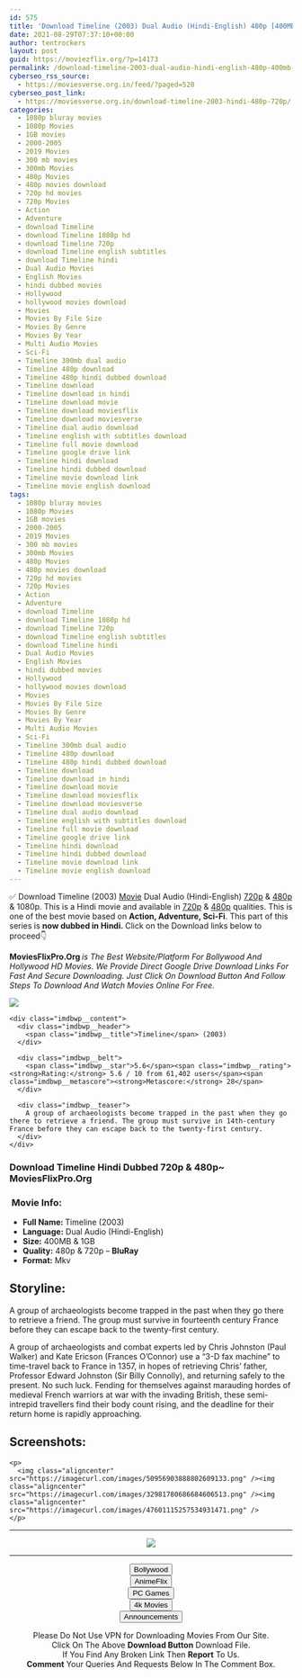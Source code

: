 ```yaml
---
id: 575
title: 'Download Timeline (2003) Dual Audio (Hindi-English) 480p [400MB] || 720p [1.1GB]'
date: 2021-08-29T07:37:10+00:00
author: tentrockers
layout: post
guid: https://moviezflix.org/?p=14173
permalink: /download-timeline-2003-dual-audio-hindi-english-480p-400mb-720p-1-1gb/
cyberseo_rss_source:
  - https://moviesverse.org.in/feed/?paged=520
cyberseo_post_link:
  - https://moviesverse.org.in/download-timeline-2003-hindi-480p-720p/
categories:
  - 1080p bluray movies
  - 1080p Movies
  - 1GB movies
  - 2000-2005
  - 2019 Movies
  - 300 mb movies
  - 300mb Movies
  - 480p Movies
  - 480p movies download
  - 720p hd movies
  - 720p Movies
  - Action
  - Adventure
  - download Timeline
  - download Timeline 1080p hd
  - download Timeline 720p
  - download Timeline english subtitles
  - download Timeline hindi
  - Dual Audio Movies
  - English Movies
  - hindi dubbed movies
  - Hollywood
  - hollywood movies download
  - Movies
  - Movies By File Size
  - Movies By Genre
  - Movies By Year
  - Multi Audio Movies
  - Sci-Fi
  - Timeline 300mb dual audio
  - Timeline 480p download
  - Timeline 480p hindi dubbed download
  - Timeline download
  - Timeline download in hindi
  - Timeline download movie
  - Timeline download moviesflix
  - Timeline download moviesverse
  - Timeline dual audio download
  - Timeline english with subtitles download
  - Timeline full movie download
  - Timeline google drive link
  - Timeline hindi download
  - Timeline hindi dubbed download
  - Timeline movie download link
  - Timeline movie english download
tags:
  - 1080p bluray movies
  - 1080p Movies
  - 1GB movies
  - 2000-2005
  - 2019 Movies
  - 300 mb movies
  - 300mb Movies
  - 480p Movies
  - 480p movies download
  - 720p hd movies
  - 720p Movies
  - Action
  - Adventure
  - download Timeline
  - download Timeline 1080p hd
  - download Timeline 720p
  - download Timeline english subtitles
  - download Timeline hindi
  - Dual Audio Movies
  - English Movies
  - hindi dubbed movies
  - Hollywood
  - hollywood movies download
  - Movies
  - Movies By File Size
  - Movies By Genre
  - Movies By Year
  - Multi Audio Movies
  - Sci-Fi
  - Timeline 300mb dual audio
  - Timeline 480p download
  - Timeline 480p hindi dubbed download
  - Timeline download
  - Timeline download in hindi
  - Timeline download movie
  - Timeline download moviesflix
  - Timeline download moviesverse
  - Timeline dual audio download
  - Timeline english with subtitles download
  - Timeline full movie download
  - Timeline google drive link
  - Timeline hindi download
  - Timeline hindi dubbed download
  - Timeline movie download link
  - Timeline movie english download
---
```

<div class="thecontent clearfix">
  <p>
    ✅ Download Timeline (2003) <a href="https://moviesverse.org.in/category/movies/" data-wpel-link="internal">Movie</a> Dual Audio (Hindi-English) <a href="https://moviesverse.org.in/720p-movies/" data-wpel-link="internal">720p</a>&nbsp;&&nbsp;<a href="https://moviesverse.org.in/480p-movies/" data-wpel-link="internal">480p</a> & 1080p. This is a Hindi movie and available in <a href="https://moviesverse.org.in/720p-movies/" data-wpel-link="internal">720p</a>&nbsp;&&nbsp;<a href="https://moviesverse.org.in/480p-movies/" data-wpel-link="internal">480p</a> qualities. This is one of the best movie based on <strong>Action, Adventure, Sci-Fi</strong>. This part of this series is <strong>now dubbed in <span>Hindi.&nbsp;</span></strong><span>Click on the Download links below to proceed👇</span>
  </p>
  
  <p>
    <strong><span>MoviesFlixPro.Org&nbsp;</span></strong><em>is The Best Website/Platform For Bollywood And Hollywood HD Movies. We Provide Direct Google Drive Download Links For Fast And Secure Downloading. Just Click On Download Button And Follow Steps To&nbsp;Download And Watch Movies Online For Free.</em>
  </p>
  
  <div class="imdbwp imdbwp--movie dark">
    <div class="imdbwp__thumb">
      <a class="imdbwp__link" target="_blank" title="Timeline" href="https://www.imdb.com/title/tt0300556/" rel="nofollow external noopener noreferrer" data-wpel-link="external"><img class="imdbwp__img" src="https://m.media-amazon.com/images/M/MV5BMTg5OTAyNDE3NV5BMl5BanBnXkFtZTYwOTkzMzE3._V1_SX300.jpg" /></a>
    </div>
    
    <div class="imdbwp__content">
      <div class="imdbwp__header">
        <span class="imdbwp__title">Timeline</span> (2003)
      </div>
      
      <div class="imdbwp__belt">
        <span class="imdbwp__star">5.6</span><span class="imdbwp__rating"><strong>Rating:</strong> 5.6 / 10 from 61,402 users</span><span class="imdbwp__metascore"><strong>Metascore:</strong> 28</span>
      </div>
      
      <div class="imdbwp__teaser">
        A group of archaeologists become trapped in the past when they go there to retrieve a friend. The group must survive in 14th-century France before they can escape back to the twenty-first century.
      </div>
    </div>
  </div>
  
  <h3>
    <span>Download Timeline Hindi Dubbed 720p & 480p~ MoviesFlixPro.Org</span>
  </h3>
  
  <h3>
    <span>&nbsp;Movie Info:&nbsp;</span>
  </h3>
  
  <ul>
    <li>
      <strong>Full Name: </strong>Timeline (2003)
    </li>
    <li>
      <strong>Language:</strong> Dual Audio (Hindi-English)
    </li>
    <li>
      <strong>Size:</strong> 400MB & 1GB
    </li>
    <li>
      <strong>Quality:</strong> 480p & 720p – <span><strong>BluRay</strong></span>
    </li>
    <li>
      <strong>Format:</strong>&nbsp;Mkv
    </li>
  </ul>
  
  <h2>
    <span>Storyline:</span>
  </h2>
  
  <p>
    A group of archaeologists become trapped in the past when they go there to retrieve a friend. The group must survive in fourteenth century France before they can escape back to the twenty-first century.
  </p>
  
  <div>
    A group of archaeologists and combat experts led by Chris Johnston (Paul Walker) and Kate Ericson (Frances O’Connor) use a “3-D fax machine” to time-travel back to France in 1357, in hopes of retrieving Chris’ father, Professor Edward Johnston (Sir Billy Connolly), and returning safely to the present. No such luck. Fending for themselves against marauding hordes of medieval French warriors at war with the invading British, these semi-intrepid travellers find their body count rising, and the deadline for their return home is rapidly approaching.
  </div>
  
  <div class="summary_text">
    <h2>
      <span>Screenshots:</span>
    </h2>
    
    <p>
      <img class="aligncenter" src="https://imagecurl.com/images/50956903888802609133.png" /><img class="aligncenter" src="https://imagecurl.com/images/32981780686684606513.png" /><img class="aligncenter" src="https://imagecurl.com/images/47601115257534931471.png" />
    </p>
  </div>
</div>

<center>
  </p> 
  
  <hr />
  
  <p>
    <a href="http://gdrivepro.xyz/join.php" data-wpel-link="external" target="_blank" rel="nofollow external noopener noreferrer"><img src="https://i.imgur.com/FhMdWdW.png" /></a>
  </p>
  
  <hr />
  
  <p>
    <a href="https://dogemovies.xyz" target="_blank" data-wpel-link="external" rel="nofollow external noopener noreferrer"><button class="button button5">Bollywood</button></a><br /> <a href="https://animeflix.in" target="_blank" data-wpel-link="external" rel="nofollow external noopener noreferrer"><button class="button button5">AnimeFlix</button></a><br /> <a href="https://gamesflix.net/" target="_blank" data-wpel-link="external" rel="nofollow external noopener noreferrer"><button class="button button5">PC Games</button></a><br /> <a href="https://uhdmovies.in" target="_blank" data-wpel-link="external" rel="nofollow external noopener noreferrer"><button class="button button5">4k Movies</button></a><br /> <a href="https://moviesverse.org.in/announcements/" target="_blank" data-wpel-link="internal" rel="noopener"><button class="button button5">Announcements</button></a>
  </p>
  
  <div class="alert alert-danger">
    Please Do Not Use VPN for Downloading Movies From Our Site.
  </div>
  
  <div class="alert alert-success">
    Click On The Above <strong>Download Button</strong> Download File.
  </div>
  
  <div class="alert alert-warning">
    If You Find Any Broken Link Then <strong>Report</strong> To Us.
  </div>
  
  <div class="alert alert-info">
    <strong>Comment</strong> Your Queries And Requests Below In The Comment Box.
  </div>
  
  <p>
    </center>
  </p>